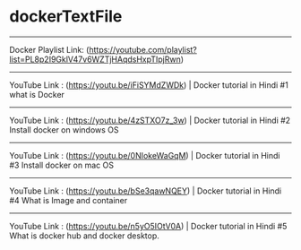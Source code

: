 # dockerTextFile
________________________________________________________________________________________________
Docker Playlist Link:  (https://youtube.com/playlist?list=PL8p2I9GklV47v6WZTjHAqdsHxpTIpjRwn)
________________________________________________________________________________________________
YouTube Link : (https://youtu.be/iFiSYMdZWDk) | Docker tutorial in Hindi #1 what is Docker
_________________________________________________________________________________________________________
YouTube Link : (https://youtu.be/4zSTXO7z_3w) | Docker tutorial in Hindi #2 Install docker on windows OS
_________________________________________________________________________________________________________
YouTube Link : (https://youtu.be/0NIokeWaGqM) | Docker tutorial in Hindi #3 Install docker on mac OS
_________________________________________________________________________________________________________
YouTube Link : (https://youtu.be/bSe3qawNQEY) | Docker tutorial in Hindi #4 What is Image and container
_________________________________________________________________________________________________________
YouTube Link : (https://youtu.be/n5yO5IOtV0A) | Docker tutorial in Hindi #5 What is docker hub and docker desktop.
